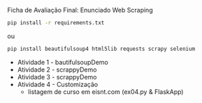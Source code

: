 Ficha de Avaliação Final: Enunciado Web Scraping

```bash
pip install -r requirements.txt
```


ou 

```bash
pip install beautifulsoup4 html5lib requests scrapy selenium
```


* Atividade 1 - bautifulsoupDemo
* Atividade 2 - scrappyDemo
* Atividade 3 - scrappyDemo
* Atividade 4 - Customização 
  * listagem de curso em eisnt.com (ex04.py & FlaskApp)
